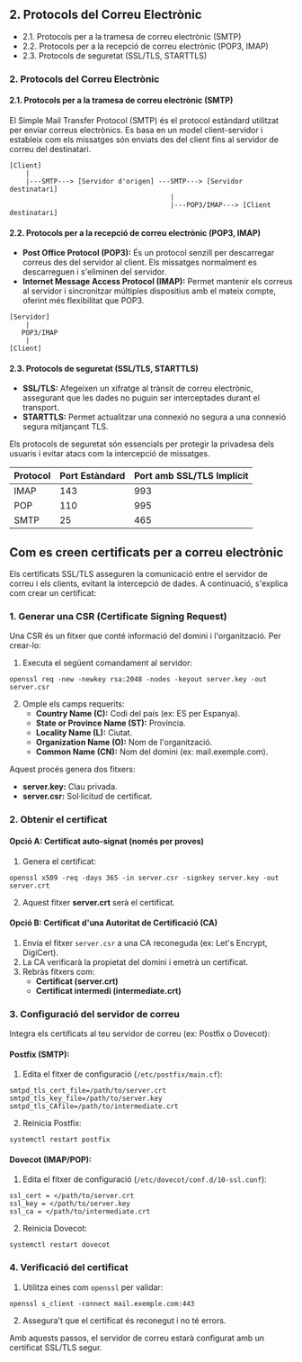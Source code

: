 ## 2. Protocols del Correu Electrònic
   - 2.1. Protocols per a la tramesa de correu electrònic (SMTP)
   - 2.2. Protocols per a la recepció de correu electrònic (POP3, IMAP)
   - 2.3. Protocols de seguretat (SSL/TLS, STARTTLS)

### 2. Protocols del Correu Electrònic

#### 2.1. Protocols per a la tramesa de correu electrònic (SMTP)
El Simple Mail Transfer Protocol (SMTP) és el protocol estàndard utilitzat per enviar correus electrònics. Es basa en un model client-servidor i estableix com els missatges són enviats des del client fins al servidor de correu del destinatari.

```
[Client]
    |
    |---SMTP---> [Servidor d'origen] ---SMTP---> [Servidor destinatari]
                                        |
                                        |---POP3/IMAP---> [Client destinatari]
```

#### 2.2. Protocols per a la recepció de correu electrònic (POP3, IMAP)
- **Post Office Protocol (POP3):** És un protocol senzill per descarregar correus des del servidor al client. Els missatges normalment es descarreguen i s'eliminen del servidor.
- **Internet Message Access Protocol (IMAP):** Permet mantenir els correus al servidor i sincronitzar múltiples dispositius amb el mateix compte, oferint més flexibilitat que POP3.

```
[Servidor]
    |
   POP3/IMAP
    |
[Client]
```

#### 2.3. Protocols de seguretat (SSL/TLS, STARTTLS)
- **SSL/TLS:** Afegeixen un xifratge al trànsit de correu electrònic, assegurant que les dades no puguin ser interceptades durant el transport.
- **STARTTLS:** Permet actualitzar una connexió no segura a una connexió segura mitjançant TLS.

Els protocols de seguretat són essencials per protegir la privadesa dels usuaris i evitar atacs com la intercepció de missatges.

| Protocol | Port Estàndard | Port amb SSL/TLS Implícit |
|----------|----------------|--------------------------|
| IMAP     | 143            | 993                      |
| POP      | 110            | 995                      |
| SMTP     | 25             | 465                      |


## Com es creen certificats per a correu electrònic

Els certificats SSL/TLS asseguren la comunicació entre el servidor de correu i els clients, evitant la intercepció de dades. A continuació, s'explica com crear un certificat:

### 1. Generar una CSR (Certificate Signing Request)
Una CSR és un fitxer que conté informació del domini i l'organització. Per crear-lo:

1. Executa el següent comandament al servidor:

```
openssl req -new -newkey rsa:2048 -nodes -keyout server.key -out server.csr
```

2. Omple els camps requerits:
   - **Country Name (C):** Codi del país (ex: ES per Espanya).
   - **State or Province Name (ST):** Província.
   - **Locality Name (L):** Ciutat.
   - **Organization Name (O):** Nom de l'organització.
   - **Common Name (CN):** Nom del domini (ex: mail.exemple.com).

Aquest procés genera dos fitxers:
- **server.key:** Clau privada.
- **server.csr:** Sol·licitud de certificat.

### 2. Obtenir el certificat

#### Opció A: Certificat auto-signat (només per proves)
1. Genera el certificat:

```
openssl x509 -req -days 365 -in server.csr -signkey server.key -out server.crt
```

2. Aquest fitxer **server.crt** serà el certificat.

#### Opció B: Certificat d'una Autoritat de Certificació (CA)
1. Envia el fitxer `server.csr` a una CA reconeguda (ex: Let's Encrypt, DigiCert).
2. La CA verificarà la propietat del domini i emetrà un certificat.
3. Rebràs fitxers com:
   - **Certificat (server.crt)**
   - **Certificat intermedi (intermediate.crt)**

### 3. Configuració del servidor de correu
Integra els certificats al teu servidor de correu (ex: Postfix o Dovecot):

#### Postfix (SMTP):
1. Edita el fitxer de configuració (`/etc/postfix/main.cf`):

```
smtpd_tls_cert_file=/path/to/server.crt
smtpd_tls_key_file=/path/to/server.key
smtpd_tls_CAfile=/path/to/intermediate.crt
```

2. Reinicia Postfix:

```
systemctl restart postfix
```

#### Dovecot (IMAP/POP):
1. Edita el fitxer de configuració (`/etc/dovecot/conf.d/10-ssl.conf`):

```
ssl_cert = </path/to/server.crt
ssl_key = </path/to/server.key
ssl_ca = </path/to/intermediate.crt
```

2. Reinicia Dovecot:

```
systemctl restart dovecot
```

### 4. Verificació del certificat

1. Utilitza eines com `openssl` per validar:

```
openssl s_client -connect mail.exemple.com:443
```

2. Assegura't que el certificat és reconegut i no té errors.

Amb aquests passos, el servidor de correu estarà configurat amb un certificat SSL/TLS segur.

